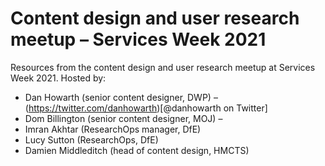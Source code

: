 # Content design and user research meetup – Services Week 2021
Resources from the content design and user research meetup at Services Week 2021. Hosted by:
* Dan Howarth (senior content designer, DWP) – (https://twitter.com/danhowarth)[@danhowarth on Twitter]
* Dom Billington (senior content designer, MOJ) – 
* Imran Akhtar (ResearchOps manager, DfE)
* Lucy Sutton (ResearchOps, DfE)
* Damien Middleditch (head of content design, HMCTS)
